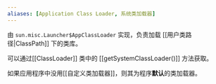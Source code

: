 ```yaml
---
aliases: [Application Class Loader, 系统类加载器]
---
```


由 `sun.misc.Launcher$AppClassLoader` 实现，负责加载 [[用户类路径|ClassPath]] 下的类库。

可以通过[[ClassLoader]] 类中的 [[getSystemClassLoader()]] 方法获取。

如果应用程序中没用[[自定义类加载器]]，则其为程序**默认**的类加载器。
